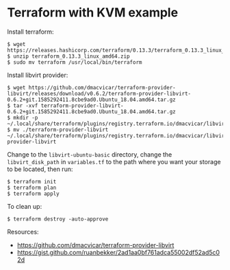 # Terraform with KVM example

Install terraform:

```
$ wget https://releases.hashicorp.com/terraform/0.13.3/terraform_0.13.3_linux_amd64.zip
$ unzip terraform_0.13.3_linux_amd64.zip
$ sudo mv terraform /usr/local/bin/terraform
```

Install libvirt provider:

```
$ wget https://github.com/dmacvicar/terraform-provider-libvirt/releases/download/v0.6.2/terraform-provider-libvirt-0.6.2+git.1585292411.8cbe9ad0.Ubuntu_18.04.amd64.tar.gz
$ tar -xvf terraform-provider-libvirt-0.6.2+git.1585292411.8cbe9ad0.Ubuntu_18.04.amd64.tar.gz
$ mkdir -p ~/.local/share/terraform/plugins/registry.terraform.io/dmacvicar/libvirt/0.6.2/linux_amd64
$ mv ./terraform-provider-libvirt  ~/.local/share/terraform/plugins/registry.terraform.io/dmacvicar/libvirt/0.6.2/linux_amd64/terraform-provider-libvirt
```

Change to the `libvirt-ubuntu-basic` directory, change the `libvirt_disk_path` in `variables.tf` to the path where you want your storage to be located, then run:

```
$ terraform init
$ terraform plan
$ terraform apply
```

To clean up:

```
$ terraform destroy -auto-approve
```

Resources:

- https://github.com/dmacvicar/terraform-provider-libvirt
- https://gist.github.com/ruanbekker/2ad1aa0bf761adca55002df52ad5c02d
